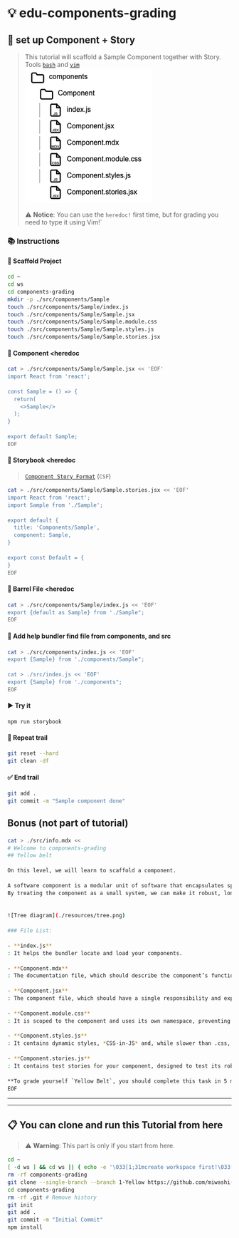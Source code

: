 # 💡 edu-components-grading

## 👣 set up Component + Story

> This tutorial will scaffold a Sample Component together with Story.  
> Tools [`bash`](https://www.gnu.org/s/bash/manual/bash.html) and [`vim`](https://www.vim.org)  
> ![Tree diagram](./resources/tree.png)
>  
> ⚠️ **Notice**: You can use the `heredoc!` first time, but for grading you need to type it using Vim!`

### 📚 Instructions

#### 🦶 Scaffold Project

```bash
cd ~
cd ws
cd components-grading
mkdir -p ./src/components/Sample
touch ./src/components/Sample/index.js
touch ./src/components/Sample/Sample.jsx
touch ./src/components/Sample/Sample.module.css
touch ./src/components/Sample/Sample.styles.js
touch ./src/components/Sample/Sample.stories.jsx
```

#### 🦶 Component <heredoc

```bash
cat > ./src/components/Sample/Sample.jsx << 'EOF'
import React from 'react';

const Sample = () => {
  return(
    <>Sample</>
  );
}

export default Sample;
EOF
```

#### 🦶 Storybook <heredoc

> [`Component Story Format`](https://storybook.js.org/docs/api/csf) (`CSF`)

```bash
cat > ./src/components/Sample/Sample.stories.jsx << 'EOF'
import React from 'react';
import Sample from './Sample';

export default {
  title: 'Components/Sample',
  component: Sample,
}

export const Default = {
}
EOF
```

#### 🦶 Barrel File <heredoc

```bash
cat > ./src/components/Sample/index.js << 'EOF'
export {default as Sample} from './Sample";
EOF
```

#### 🦶 Add help bundler find file from components, and src

```bash
cat > ./src/components/index.js << 'EOF'
export {Sample} from './components/Sample";

cat > ./src/index.js << 'EOF'
export {Sample} from './components";
EOF
```

#### ▶️ Try it

```
npm run storybook
```


#### 🔄 Repeat trail

```bash
git reset --hard
git clean -df
```

#### ✅ End trail

```bash
git add .
git commit -m "Sample component done"
```

## Bonus (not part of tutorial)

```bash
cat > ./src/info.mdx <<
# Welcome to components-grading
## Yellow belt

On this level, we will learn to scaffold a component.

A software component is a modular unit of software that encapsulates specific functionality. The desired characteristics of a component are reusability and maintainability.
By treating the component as a small system, we can make it robust, long-living, and reusable.


![Tree diagram](./resources/tree.png)

### File List:

- **index.js**
: It helps the bundler locate and load your components.

- **Component.mdx**
: The documentation file, which should describe the component’s functionality and usage.

- **Component.jsx**
: The component file, which should have a single responsibility and export the component by default for the bundler to locate.

- **Component.module.css**
: It is scoped to the component and uses its own namespace, preventing CSS collision.

- **Component.styles.js**
: It contains dynamic styles, *CSS-in-JS* and, while slower than .css, can offer more flexibility. It is typically used less frequently, but the file must exist for quality even when not used.

- **Component.stories.js**
: It contains test stories for your component, designed to test its robustness. If the component passes all tests without issues, it has succeeded.

**To grade yourself `Yellow Belt`, you should complete this task in 5 minutes using only Vim and a terminal.**. Grading must be performed before a `black belt`.
EOF
```

---
---

## 📋 You can clone and run this Tutorial from here

> ⚠️ **Warning**: This part is only if you start from here.

```bash
cd ~
[ -d ws ] && cd ws || { echo -e '\033[1;31mcreate workspace first!\033[0m'; return 1; }
rm -rf components-grading
git clone --single-branch --branch 1-Yellow https://github.com/miwashi-edu/edu-components-grading.git components-grading
cd components-grading
rm -rf .git # Remove history
git init
git add .
git commit -m "Initial Commit"
npm install
```

